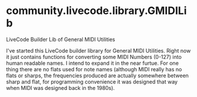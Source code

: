 # community.livecode.library.GMIDILib
LiveCode Builder Lib of General MIDI Utilities

I've started this LiveCode builder library for General MIDI Utilities. Right now it just contains functions for converting some MIDI Numbers (0-127) into human readable names. I intend to expand it in the near furtue. For one thing there are no flats used for note names (although MIDI really has no flats or sharps, the frequencies produced are actually somewhere between sharp and flat, for programming convenience it was designed that way when MIDI was designed back in the 1980s).
